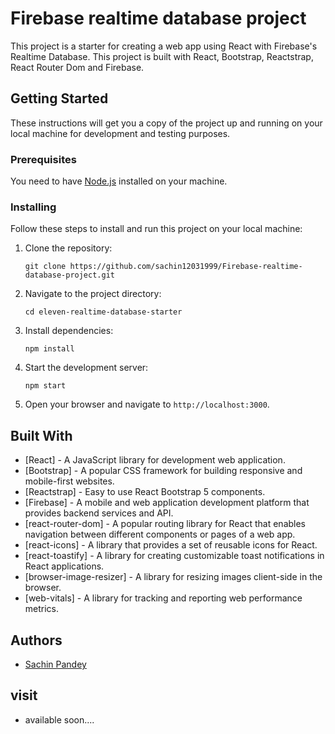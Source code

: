 # Firebase realtime database project

This project is a starter for creating a web app using React with Firebase's Realtime Database. This project is built with React, Bootstrap, Reactstrap, React Router Dom and Firebase.

## Getting Started

These instructions will get you a copy of the project up and running on your local machine for development and testing purposes.

### Prerequisites

You need to have [Node.js](https://nodejs.org/) installed on your machine.

### Installing

Follow these steps to install and run this project on your local machine:

1. Clone the repository:

   ```
   git clone https://github.com/sachin12031999/Firebase-realtime-database-project.git
   ```

2. Navigate to the project directory:

   ```
   cd eleven-realtime-database-starter
   ```

3. Install dependencies:

   ```
   npm install
   ```

4. Start the development server:

   ```
   npm start
   ```

5. Open your browser and navigate to `http://localhost:3000`.

## Built With
 
* [React] - A JavaScript library for development web application.
* [Bootstrap] - A popular CSS framework for building responsive and mobile-first websites.
* [Reactstrap] - Easy to use React Bootstrap 5 components.
* [Firebase] - A mobile and web application development platform that provides backend services and API. 
* [react-router-dom] - A popular routing library for React that enables navigation between different components or pages of a web app.
* [react-icons] - A library that provides a set of reusable icons for React.
* [react-toastify] - A library for creating customizable toast notifications in React applications.
* [browser-image-resizer] - A library for resizing images client-side in the browser.
* [web-vitals] - A library for tracking and reporting web performance metrics.

## Authors

* [Sachin Pandey](https://github.com/sachin12031999)

## visit

* available soon....

